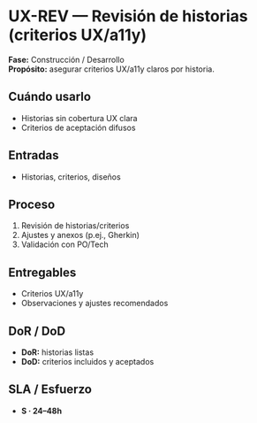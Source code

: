 # UX-REV — Revisión de historias (criterios UX/a11y)
**Fase:** Construcción / Desarrollo  
**Propósito:** asegurar criterios UX/a11y claros por historia.

## Cuándo usarlo
- Historias sin cobertura UX clara
- Criterios de aceptación difusos

## Entradas
- Historias, criterios, diseños

## Proceso
1. Revisión de historias/criterios
2. Ajustes y anexos (p.ej., Gherkin)
3. Validación con PO/Tech

## Entregables
- Criterios UX/a11y
- Observaciones y ajustes recomendados

## DoR / DoD
- **DoR:** historias listas  
- **DoD:** criterios incluidos y aceptados

## SLA / Esfuerzo
- **S · 24–48h**
